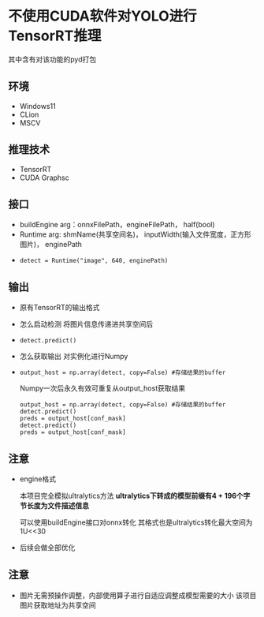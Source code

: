 # 不使用CUDA软件对YOLO进行TensorRT推理

其中含有对该功能的pyd打包

## 环境

* Windows11
* CLion
* MSCV

## 推理技术

* TensorRT
* CUDA Graphsc

## 接口

* buildEngine  arg：onnxFilePath，engineFilePath， half(bool)
* Runtime arg: shmName(共享空间名)， inputWidth(输入文件宽度，正方形图片)， enginePath
* ```
  detect = Runtime("image", 640, enginePath)
  ```

## 输出

* 原有TensorRT的输出格式
* 怎么启动检测 将图片信息传递进共享空间后
* ```
  detect.predict()
  ```
* 怎么获取输出 对实例化进行Numpy
* ```
  output_host = np.array(detect, copy=False) #存储结果的buffer
  ```

  Numpy一次后永久有效可重复从output_host获取结果

  ```
  output_host = np.array(detect, copy=False) #存储结果的buffer
  detect.predict()
  preds = output_host[conf_mask]
  detect.predict()
  preds = output_host[conf_mask]
  ```

## 注意

* engine格式

  本项目完全模拟ultralytics方法 **ultralytics下转成的模型前缀有4 + 196个字节长度为文件描述信息**

  可以使用buildEngine接口对onnx转化 其格式也是ultralytics转化最大空间为1U<<30
* 后续会做全部优化

## 注意

* 图片无需预操作调整，内部使用算子进行自适应调整成模型需要的大小 该项目图片获取地址为共享空间
